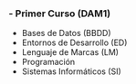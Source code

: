 
### - Primer Curso (DAM1)
- Bases de Datos (BBDD)
- Entornos de Desarrollo (ED)
- Lenguaje de Marcas (LM)
- Programación
- Sistemas Informáticos (SI)
